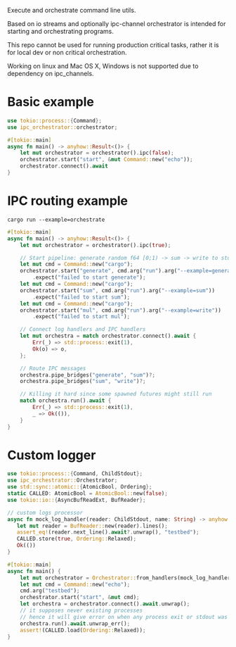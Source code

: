 Execute and orchestrate command line utils.

Based on io streams and optionally ipc-channel orchestrator is intended for starting and orchestrating programs.

This repo cannot be used for running production critical tasks, rather it is for local dev or non critical orchestration.

Working on linux and Mac OS X, Windows is not supported due to dependency on ipc_channels.


# Basic example

```rust
use tokio::process::{Command};
use ipc_orchestrator::orchestrator;

#[tokio::main]
async fn main() -> anyhow::Result<()> {
    let mut orchestrator = orchestrator().ipc(false);
    orchestrator.start("start", &mut Command::new("echo"));
    orchestrator.connect().await
}
```

# IPC routing example

```shell
cargo run --example=orchestrate
```

```rust
#[tokio::main]
async fn main() -> anyhow::Result<()> {
    let mut orchestrator = orchestrator().ipc(true);

    // Start pipeline: generate random f64 [0;1) -> sum -> write to stdout every 10_000 times
    let mut cmd = Command::new("cargo");
    orchestrator.start("generate", cmd.arg("run").arg("--example=generate"))
        .expect("failed to start generate");
    let mut cmd = Command::new("cargo");
    orchestrator.start("sum", cmd.arg("run").arg("--example=sum"))
        .expect("failed to start sum");
    let mut cmd = Command::new("cargo");
    orchestrator.start("mul", cmd.arg("run").arg("--example=write"))
        .expect("failed to start mul");

    // Connect log handlers and IPC handlers
    let mut orchestra = match orchestrator.connect().await {
        Err(_) => std::process::exit(1),
        Ok(o) => o,
    };

    // Route IPC messages
    orchestra.pipe_bridges("generate", "sum")?;
    orchestra.pipe_bridges("sum", "write")?;

    // Killing it hard since some spawned futures might still run
    match orchestra.run().await {
        Err(_) => std::process::exit(1),
        _ => Ok(()),
    }
}
```


# Custom logger

```rust
use tokio::process::{Command, ChildStdout};
use ipc_orchestrator::Orchestrator;
use std::sync::atomic::{AtomicBool, Ordering};
static CALLED: AtomicBool = AtomicBool::new(false);
use tokio::io::{AsyncBufReadExt, BufReader};

// custom logs processor
async fn mock_log_handler(reader: ChildStdout, name: String) -> anyhow::Result<()> {
   let mut reader = BufReader::new(reader).lines();
   assert_eq!(reader.next_line().await?.unwrap(), "testbed");
   CALLED.store(true, Ordering::Relaxed);
   Ok(())
}

#[tokio::main]
async fn main() {
    let mut orchestrator = Orchestrator::from_handlers(mock_log_handler).ipc(false);
    let mut cmd = Command::new("echo");
    cmd.arg("testbed");
    orchestrator.start("start", &mut cmd);
    let orchestra = orchestrator.connect().await.unwrap();
    // it supposes never existing processes
    // hence it will give error on when any process exit or stdout was closed
    orchestra.run().await.unwrap_err();
    assert!(CALLED.load(Ordering::Relaxed));
}
```